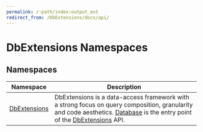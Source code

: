 ```yaml
---
permalink: /:path/index:output_ext
redirect_from: /DbExtensions/docs/api/
---
```


DbExtensions Namespaces
=======================


Namespaces
----------

| Namespace         | Description                                                                                                                                                                       |
| ----------------- | --------------------------------------------------------------------------------------------------------------------------------------------------------------------------------- |
| [DbExtensions][1] | DbExtensions is a data-access framework with a strong focus on query composition, granularity and code aesthetics. [Database][2] is the entry point of the [DbExtensions][1] API. |

[1]: DbExtensions/README.md
[2]: DbExtensions/Database/README.md
